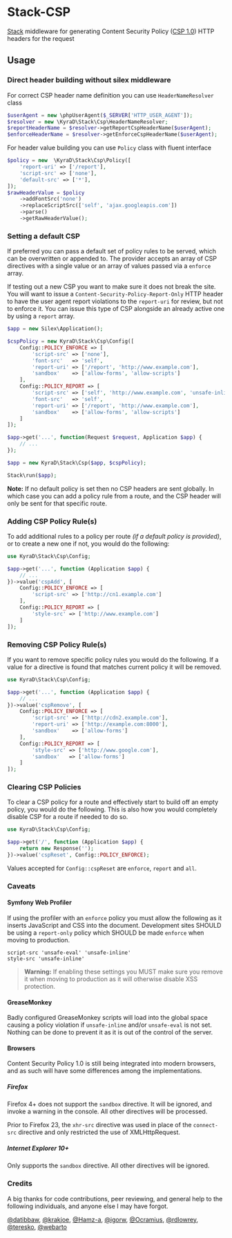 # Stack-CSP

[Stack](http://stackphp.com/) middleware for generating Content Security Policy ([CSP 1.0](http://www.w3.org/TR/CSP/)) HTTP headers for the request

## Usage

### Direct header building without silex middleware

For correct CSP header name definition you can use `HeaderNameResolver` class

```php
$userAgent = new \phpUserAgent($_SERVER['HTTP_USER_AGENT']);
$resolver = new \KyraD\Stack\Csp\HeaderNameResolver;
$reportHeaderName = $resolver->getReportCspHeaderName($userAgent);
$enforceHeaderName = $resolver->getEnforceCspHeaderName($userAgent);
```

For header value building you can use `Policy` class with fluent interface

```php
$policy = new  \KyraD\Stack\Csp\Policy([
    'report-uri' => ['/report'],
    'script-src' => ['none'],
    'default-src' => ['*'],
]);
$rawHeaderValue = $policy
    ->addFontSrc('none')
    ->replaceScriptSrc(['self', 'ajax.googleapis.com'])
    ->parse()
    ->getRawHeaderValue();
```

### Setting a default CSP

If preferred you can pass a default set of policy rules to be served, which can be overwritten or appended to. The provider accepts an array of CSP directives with a single value or an array of values passed via a `enforce` array.

If testing out a new CSP you want to make sure it does not break the site. You will want to issue a `Content-Security-Policy-Report-Only` HTTP header to have the user agent report violations to the `report-uri` for review, but not to enforce it. You can issue this type of CSP alongside an already active one by using a `report` array.

```php
$app = new Silex\Application();

$cspPolicy = new KyraD\Stack\Csp\Config([
    Config::POLICY_ENFORCE => [
        'script-src' => ['none'],
        'font-src'   => 'self',
        'report-uri' => ['/report', 'http://www.example.com'],
        'sandbox'    => ['allow-forms', 'allow-scripts']
    ],
    Config::POLICY_REPORT => [
        'script-src' => ['self', 'http://www.example.com', 'unsafe-inline'],
        'font-src'   => 'self',
        'report-uri' => ['/report', 'http://www.example.com'],
        'sandbox'    => ['allow-forms', 'allow-scripts']
    ]
]);

$app->get('...', function(Request $request, Application $app) {
    // ...
});

$app = new KyraD\Stack\Csp($app, $cspPolicy);

Stack\run($app);
```

**Note:** If no default policy is set then no CSP headers are sent globally. In which case you can add a policy rule from a route, and the CSP header will only be sent for that specific route.

### Adding CSP Policy Rule(s)

To add additional rules to a policy per route *(if a default policy is provided)*, or to create a new one if not, you would do the following:

```php
use KyraD\Stack\Csp\Config;

$app->get('...', function (Application $app) {
    // ...
})->value('cspAdd', [
    Config::POLICY_ENFORCE => [
        'script-src' => ['http://cn1.example.com']
    ],
    Config::POLICY_REPORT => [
        'style-src' => ['http://www.example.com']
    ]
]);
```

### Removing CSP Policy Rule(s)

If you want to remove specific policy rules you would do the following. If a value for a directive is found that matches current policy it will be removed.

```php
use KyraD\Stack\Csp\Config;

$app->get('...', function (Application $app) {
    // ...
})->value('cspRemove', [
    Config::POLICY_ENFORCE => [
        'script-src' => ['http://cdn2.example.com'],
        'report-uri' => ['http://example.com:8000'],
        'sandbox'    => ['allow-forms']
    ],
    Config::POLICY_REPORT => [
        'style-src' => ['http://www.google.com'],
        'sandbox'   => ['allow-forms']
    ]
]);
```

### Clearing CSP Policies

To clear a CSP policy for a route and effectively start to build off an empty policy, you would do the following. This is also how you would completely disable CSP for a route if needed to do so.

```php
use KyraD\Stack\Csp\Config;

$app->get('/', function (Application $app) {
    return new Response('');
})->value('cspReset', Config::POLICY_ENFORCE);
```
Values accepted for `Config::cspReset` are `enforce`, `report` and `all`.

### Caveats
#### Symfony Web Profiler

If using the profiler with an `enforce` policy you must allow the following as it inserts JavaScript and CSS into the document. Development sites SHOULD be using a `report-only` policy which SHOULD be made `enforce` when moving to production.

```
script-src 'unsafe-eval' 'unsafe-inline'
style-src 'unsafe-inline'
```

> **Warning:** If enabling these settings you MUST make sure you remove it when moving to production as it will otherwise disable XSS protection.

#### GreaseMonkey

Badly configured GreaseMonkey scripts will load into the global space causing a policy violation if `unsafe-inline` and/or `unsafe-eval` is not set. Nothing can be done to prevent it as it is out of the control of the server.

#### Browsers

Content Security Policy 1.0 is still being integrated into modern browsers, and as such will have some differences among the implementations.

##### Firefox

Firefox 4+ does not support the `sandbox` directive. It will be ignored, and invoke a warning in the console. All other directives will be processed.

Prior to Firefox 23, the `xhr-src` directive was used in place of the `connect-src` directive and only restricted the use of XMLHttpRequest.

##### Internet Explorer 10+

Only supports the `sandbox` directive. All other directives will be ignored.

### Credits

A big thanks for code contributions, peer reviewing, and general help to the following individuals, and anyone else I may have forgot.

[@datibbaw](https://github.com/datibbaw), [@krakjoe](https://github.com/krakjoe), [@Hamz-a](https://github.com/Hamz-a), [@igorw](https://github.com/igorw), [@Ocramius](https://gist.github.com/Ocramius), [@rdlowrey](https://github.com/rdlowrey), [@teresko](https://github.com/teresko), [@webarto](https://github.com/webarto)
